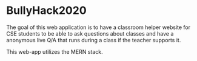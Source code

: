 # BullyHack2020


The goal of this web application is to have a classroom helper website for CSE students to be able to ask questions about classes and have a anonymous live Q/A that runs during a class if the teacher supports it.


This web-app utilizes the MERN stack. 
